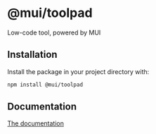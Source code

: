 # @mui/toolpad

Low-code tool, powered by MUI

## Installation

Install the package in your project directory with:

```bash
npm install @mui/toolpad
```

## Documentation

[The documentation](./docs)

